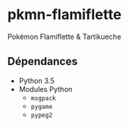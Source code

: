 # pkmn-flamiflette
Pokémon Flamiflette &amp; Tartikueche

## Dépendances
* Python 3.5
* Modules Python
    * `msgpack`
    * `pygame`
    * `pypeg2`
